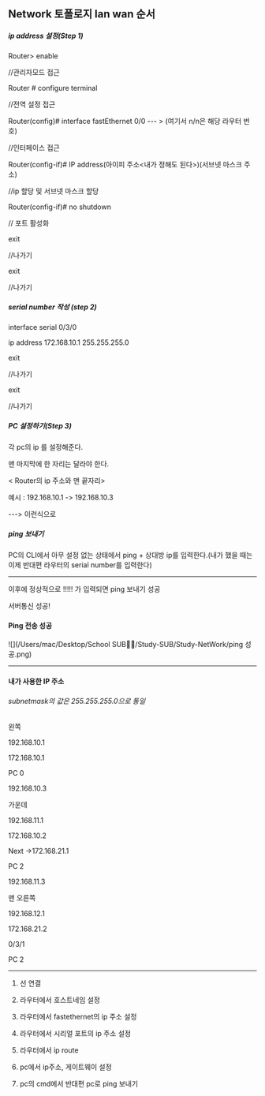 ## Network 토폴로지 lan wan 순서

##### ip address 설정(Step 1)

Router> enable

//관리자모드 접근



Router # configure terminal

//전역 설정 접근



Router(config)# interface fastEthernet 0/0  --- > (여기서 n/n은 해당 라우터 번호)

//인터페이스 접근



Router(config-if)# IP address(아이피 주소<내가 정해도 된다>)(서브넷 마스크 주소)

//ip 할당 및 서브넷 마스크 할당



Router(config-if)# no shutdown

// 포트 활성화 



exit 

//나가기

exit

//나가기





#####  serial number 작성 (step 2)

interface serial 0/3/0



ip address 172.168.10.1 255.255.255.0  





exit

//나가기



exit

//나가기





##### PC 설정하기(Step 3)



각 pc의 ip 를 설정해준다.



맨 마지막에 한 자리는 달라야 한다. 

< Router의 ip 주소와 맨 끝자리>

예시 : 192.168.10.1 -> 192.168.10.3

---> 이런식으로



##### ping 보내기

PC의 CLI에서 아무 설정 없는 상태에서 ping + 상대방 ip를 입력한다.(내가 했을 때는 이제 반대편 라우터의 serial number를 입력한다)

----





이후에 정상적으로 !!!!! 가 입력되면 ping 보내기 성공

서버통신 성공!



#### Ping 전송 성공



![](/Users/mac/Desktop/School SUB👩‍🏫/Study-SUB/Study-NetWork/ping 성공.png)



----------------



#### 내가 사용한 IP 주소

###### subnetmask의 값은 255.255.255.0으로 통일



왼쪽 



<fast Ethernet>

192.168.10.1



<serial number>

172.168.10.1







PC 0 



192.168.10.3





가운데



<fast Ethernet>

192.168.11.1







<serial number>

172.168.10.2



Next ->172.168.21.1





PC 2

192.168.11.3



맨 오른쪽 



<fast Ethernet>

192.168.12.1



<serial number>

172.168.21.2



0/3/1





PC 2





------

1. 선 연결

2. 라우터에서 호스트네임 설정 
3.  라우터에서 fastethernet의 ip 주소 설정 
4. 라우터에서 시리얼 포트의 ip 주소 설정 
5. 라우터에서 ip route 
6.  pc에서 ip주소, 게이트웨이 설정 
7. pc의 cmd에서 반대편 pc로 ping 보내기







